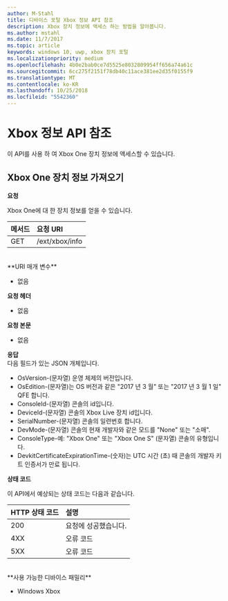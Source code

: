 ```yaml
---
author: M-Stahl
title: 디바이스 포털 Xbox 정보 API 참조
description: Xbox 장치 정보에 액세스 하는 방법을 알아봅니다.
ms.author: mstahl
ms.date: 11/7/2017
ms.topic: article
keywords: windows 10, uwp, xbox 장치 포털
ms.localizationpriority: medium
ms.openlocfilehash: 4b0e2bab0ce7d5525e8032809954ff656a74a61c
ms.sourcegitcommit: 6cc275f2151f78db40c11ace381ee2d35f0155f9
ms.translationtype: MT
ms.contentlocale: ko-KR
ms.lasthandoff: 10/25/2018
ms.locfileid: "5542360"
---
```

# <a name="xbox-info-api-reference"></a>Xbox 정보 API 참조   
이 API를 사용 하 여 Xbox One 장치 정보에 액세스할 수 있습니다.

## <a name="get-xbox-one-device-information"></a>Xbox One 장치 정보 가져오기

**요청**

Xbox One에 대 한 장치 정보를 얻을 수 있습니다.

메서드      | 요청 URI
:------     | :-----
GET | /ext/xbox/info
<br />
**URI 매개 변수**

- 없음

**요청 헤더**

- 없음

**요청 본문**

- 없음

**응답**   
다음 필드가 있는 JSON 개체입니다.

* OsVersion-(문자열) 운영 체제의 버전입니다.
* OsEdition-(문자열)는 OS 버전과 같은 "2017 년 3 월" 또는 "2017 년 3 월 1 일" QFE 합니다.
* ConsoleId-(문자열) 콘솔의 id입니다.
* DeviceId-(문자열) 콘솔의 Xbox Live 장치 id입니다.
* SerialNumber-(문자열) 콘솔의 일련번호 합니다.
* DevMode-(문자열) 콘솔의 현재 개발자와 같은 모드를 "None" 또는 "소매".
* ConsoleType-예: "Xbox One" 또는 "Xbox One S" (문자열) 콘솔의 유형입니다.
* DevkitCertificateExpirationTime-(숫자)는 UTC 시간 (초) 때 콘솔의 개발자 키트 인증서가 만료 됩니다.

**상태 코드**

이 API에서 예상되는 상태 코드는 다음과 같습니다.

HTTP 상태 코드      | 설명
:------     | :-----
200 | 요청에 성공했습니다.
4XX | 오류 코드
5XX | 오류 코드

<br />
**사용 가능한 디바이스 패밀리**

* Windows Xbox